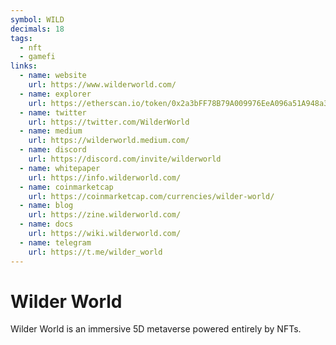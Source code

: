 ```yaml
---
symbol: WILD
decimals: 18
tags:
  - nft
  - gamefi
links:
  - name: website
    url: https://www.wilderworld.com/
  - name: explorer
    url: https://etherscan.io/token/0x2a3bFF78B79A009976EeA096a51A948a3dC00e34
  - name: twitter
    url: https://twitter.com/WilderWorld
  - name: medium
    url: https://wilderworld.medium.com/
  - name: discord
    url: https://discord.com/invite/wilderworld
  - name: whitepaper
    url: https://info.wilderworld.com/
  - name: coinmarketcap
    url: https://coinmarketcap.com/currencies/wilder-world/
  - name: blog
    url: https://zine.wilderworld.com/
  - name: docs
    url: https://wiki.wilderworld.com/
  - name: telegram
    url: https://t.me/wilder_world
---
```


# Wilder World

Wilder World is an immersive 5D metaverse powered entirely by NFTs.

